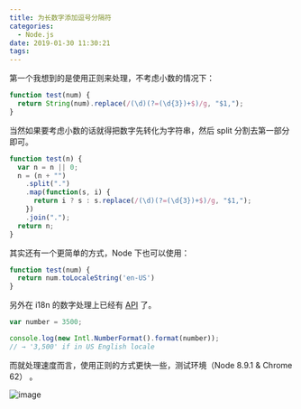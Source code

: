 ```yaml
---
title: 为长数字添加逗号分隔符
categories:
  - Node.js
date: 2019-01-30 11:30:21
tags:
---
```


第一个我想到的是使用正则来处理，不考虑小数的情况下：

```js
function test(num) {
  return String(num).replace(/(\d)(?=(\d{3})+$)/g, "$1,");
}
```

当然如果要考虑小数的话就得把数字先转化为字符串，然后 split 分割去第一部分即可。

```js
function test(n) {
  var n = n || 0;
  n = (n + "")
    .split(".")
    .map(function(s, i) {
      return i ? s : s.replace(/(\d)(?=(\d{3})+$)/g, "$1,");
    })
    .join(".");
  return n;
}

```

其实还有一个更简单的方式，Node 下也可以使用：

```js
function test(num) {
  return num.toLocaleString('en-US')
}
```

另外在 i18n 的数字处理上已经有 [API](https://developer.mozilla.org/en-US/docs/Web/JavaScript/Reference/Global_Objects/NumberFormat) 了。

```js
var number = 3500;

console.log(new Intl.NumberFormat().format(number));
// → '3,500' if in US English locale
```

而就处理速度而言，使用正则的方式更快一些，测试环境（Node 8.9.1 & Chrome 62） 。

![image](https://user-images.githubusercontent.com/24730006/33238722-2e0258f6-d2ce-11e7-8b20-b1f714de75ca.png)
